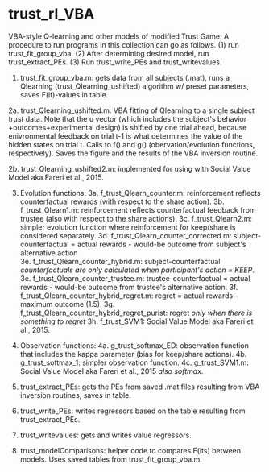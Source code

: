 # trust_rl_VBA
VBA-style Q-learning and other models of modified Trust Game.
A procedure to run programs in this collection can go as follows. (1) run trust_fit_group_vba. (2) After determining desired model, run trust_extract_PEs. (3) Run trust_write_PEs and trust_writevalues.

1. trust_fit_group_vba.m: gets data from all subjects (.mat), runs a Qlearning (trust_Qlearning_ushifted) algorithm w/ preset parameters, saves F(it)-values in table.

2a. trust_Qlearning_ushifted.m: VBA fitting of Qlearning to a single subject trust data. Note that the u vector (which includes the subject's behavior +outcomes+experimental design) is shifted by one trial ahead, because enivronmental feedback on trial t-1 is what determines the value of the hidden states on trial t. Calls to f() and g() (obervation/evolution functions, respectively). Saves the figure and the results of the VBA inversion routine.

2b. trust_Qlearning_ushifted2.m: implemented for using with Social Value Model aka Fareri et al., 2015.

3. Evolution functions:
  3a. f_trust_Qlearn_counter.m: reinforcement reflects counterfactual rewards (with respect to the share action).
  3b. f_trust_Qlearn1.m: reinforcement reflects counterfactual feedback from trustee (also with respect to the share actions).
  3c. f_trust_Qlearn2.m: simpler evolution function where reinforcement for keep/share is considered separately.
  3d. f_trust_Qlearn_counter_corrected.m: subject-counterfactual = actual rewards - would-be outcome from subject's alternative action    
  3e. f_trust_Qlearn_counter_hybrid.m: subject-counterfactual *counterfactuals are only calculated when participant's action = KEEP*.
  3e. f_trust_Qlearn_counter_trustee.m: trustee-counterfactual = actual rewards - would-be outcome from trustee's alternative action. 
  3f. f_trust_Qlearn_counter_hybrid_regret.m: regret = actual rewards - maximum outcome (1.5).
  3g. f_trust_Qlearn_counter_hybrid_regret_purist: regret *only when there is something to regret*
  3h. f_trust_SVM1: Social Value Model aka Fareri et al., 2015.

4. Observation functions:
  4a. g_trust_softmax_ED: observation function that includes the kappa parameter (bias for keep/share actions).
  4b. g_trust_softmax_1: simpler observation function.
  4c. g_trust_SVM1.m: Social Value Model aka Fareri et al., 2015 *also softmax*.

5. trust_extract_PEs: gets the PEs from saved .mat files resulting from VBA inversion routines, saves in table.

6. trust_write_PEs: writes regressors based on the table resulting from trust_extract_PEs.

7. trust_writevalues: gets and writes value regressors.

8. trust_modelComparisons: helper code to compares F(its) between models. Uses saved tables from trust_fit_group_vba.m.
